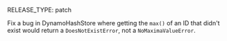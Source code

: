 RELEASE_TYPE: patch

Fix a bug in DynamoHashStore where getting the `max()` of an ID that didn't exist would return a `DoesNotExistError`, not a `NoMaximaValueError`.